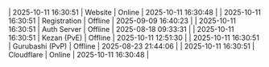 | 2025-10-11 16:30:51 | Website | Online | 2025-10-11 16:30:48 |
| 2025-10-11 16:30:51 | Registration | Offline | 2025-09-09 16:40:23 |
| 2025-10-11 16:30:51 | Auth Server | Offline | 2025-08-18 09:33:31 |
| 2025-10-11 16:30:51 | Kezan (PvE) | Offline | 2025-10-11 12:51:30 |
| 2025-10-11 16:30:51 | Gurubashi (PvP) | Offline | 2025-08-23 21:44:06 |
| 2025-10-11 16:30:51 | Cloudflare | Online | 2025-10-11 16:30:48 |
